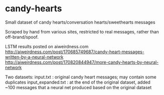 # candy-hearts
Small dataset of candy hearts/conversation hearts/sweethearts messages

Scraped by hand from various sites, restricted to real messages, rather than off-brand/spoof.

LSTM results posted on aiweirdness.com
http://aiweirdness.com/post/170685749687/candy-heart-messages-written-by-a-neural-network
http://aiweirdness.com/post/170820844947/more-candy-hearts-by-neural-network

Two datasets:
input.txt : original candy heart messages; may contain some duplicates
input_expanded.txt : at the end of the original dataset, added ~100 messages that a neural net produced based on the original dataset
